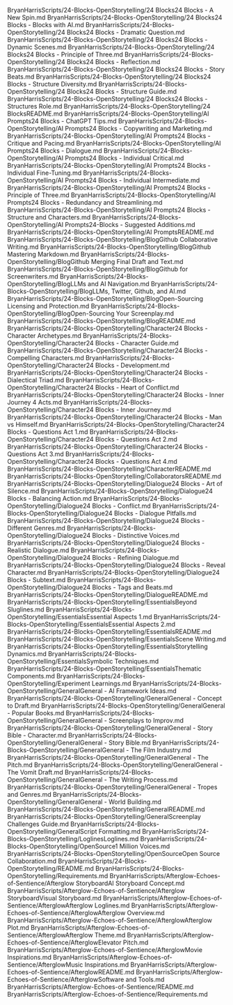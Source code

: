 BryanHarrisScripts/24-Blocks-OpenStorytelling/24 Blocks24 Blocks - A New Spin.md
BryanHarrisScripts/24-Blocks-OpenStorytelling/24 Blocks24 Blocks - Blocks with AI.md
BryanHarrisScripts/24-Blocks-OpenStorytelling/24 Blocks24 Blocks - Dramatic Question.md
BryanHarrisScripts/24-Blocks-OpenStorytelling/24 Blocks24 Blocks - Dynamic Scenes.md
BryanHarrisScripts/24-Blocks-OpenStorytelling/24 Blocks24 Blocks - Principle of Three.md
BryanHarrisScripts/24-Blocks-OpenStorytelling/24 Blocks24 Blocks - Reflection.md
BryanHarrisScripts/24-Blocks-OpenStorytelling/24 Blocks24 Blocks - Story Beats.md
BryanHarrisScripts/24-Blocks-OpenStorytelling/24 Blocks24 Blocks - Structure Diversity.md
BryanHarrisScripts/24-Blocks-OpenStorytelling/24 Blocks24 Blocks - Structure Guide.md
BryanHarrisScripts/24-Blocks-OpenStorytelling/24 Blocks24 Blocks - Structures Role.md
BryanHarrisScripts/24-Blocks-OpenStorytelling/24 BlocksREADME.md
BryanHarrisScripts/24-Blocks-OpenStorytelling/AI Prompts24 Blocks - ChatGPT Tips.md
BryanHarrisScripts/24-Blocks-OpenStorytelling/AI Prompts24 Blocks - Copywriting and Marketing.md
BryanHarrisScripts/24-Blocks-OpenStorytelling/AI Prompts24 Blocks - Critique and Pacing.md
BryanHarrisScripts/24-Blocks-OpenStorytelling/AI Prompts24 Blocks - Dialogue.md
BryanHarrisScripts/24-Blocks-OpenStorytelling/AI Prompts24 Blocks - Individual Critical.md
BryanHarrisScripts/24-Blocks-OpenStorytelling/AI Prompts24 Blocks - Individual Fine-Tuning.md
BryanHarrisScripts/24-Blocks-OpenStorytelling/AI Prompts24 Blocks - Individual Intermediate.md
BryanHarrisScripts/24-Blocks-OpenStorytelling/AI Prompts24 Blocks - Principle of Three.md
BryanHarrisScripts/24-Blocks-OpenStorytelling/AI Prompts24 Blocks - Redundancy and Streamlining.md
BryanHarrisScripts/24-Blocks-OpenStorytelling/AI Prompts24 Blocks - Structure and Characters.md
BryanHarrisScripts/24-Blocks-OpenStorytelling/AI Prompts24-Blocks - Suggested Additions.md
BryanHarrisScripts/24-Blocks-OpenStorytelling/AI PromptsREADME.md
BryanHarrisScripts/24-Blocks-OpenStorytelling/BlogGithub Collaborative Writing.md
BryanHarrisScripts/24-Blocks-OpenStorytelling/BlogGithub Mastering Markdown.md
BryanHarrisScripts/24-Blocks-OpenStorytelling/BlogGithub Merging Final Draft and Text.md
BryanHarrisScripts/24-Blocks-OpenStorytelling/BlogGithub for Screenwriters.md
BryanHarrisScripts/24-Blocks-OpenStorytelling/BlogLLMs and AI Navigation.md
BryanHarrisScripts/24-Blocks-OpenStorytelling/BlogLLMs, Twitter, Github, and AI.md
BryanHarrisScripts/24-Blocks-OpenStorytelling/BlogOpen-Sourcing Licensing and Protection.md
BryanHarrisScripts/24-Blocks-OpenStorytelling/BlogOpen-Sourcing Your Screenplay.md
BryanHarrisScripts/24-Blocks-OpenStorytelling/BlogREADME.md
BryanHarrisScripts/24-Blocks-OpenStorytelling/Character24 Blocks - Character Archetypes.md
BryanHarrisScripts/24-Blocks-OpenStorytelling/Character24 Blocks - Character Guide.md
BryanHarrisScripts/24-Blocks-OpenStorytelling/Character24 Blocks - Compelling Characters.md
BryanHarrisScripts/24-Blocks-OpenStorytelling/Character24 Blocks - Development.md
BryanHarrisScripts/24-Blocks-OpenStorytelling/Character24 Blocks - Dialectical Triad.md
BryanHarrisScripts/24-Blocks-OpenStorytelling/Character24 Blocks - Heart of Conflict.md
BryanHarrisScripts/24-Blocks-OpenStorytelling/Character24 Blocks - Inner Journey 4 Acts.md
BryanHarrisScripts/24-Blocks-OpenStorytelling/Character24 Blocks - Inner Journey.md
BryanHarrisScripts/24-Blocks-OpenStorytelling/Character24 Blocks - Man vs Himself.md
BryanHarrisScripts/24-Blocks-OpenStorytelling/Character24 Blocks - Questions Act 1.md
BryanHarrisScripts/24-Blocks-OpenStorytelling/Character24 Blocks - Questions Act 2.md
BryanHarrisScripts/24-Blocks-OpenStorytelling/Character24 Blocks - Questions Act 3.md
BryanHarrisScripts/24-Blocks-OpenStorytelling/Character24 Blocks - Questions Act 4.md
BryanHarrisScripts/24-Blocks-OpenStorytelling/CharacterREADME.md
BryanHarrisScripts/24-Blocks-OpenStorytelling/CollaboratorsREADME.md
BryanHarrisScripts/24-Blocks-OpenStorytelling/Dialogue24 Blocks - Art of Silence.md
BryanHarrisScripts/24-Blocks-OpenStorytelling/Dialogue24 Blocks - Balancing Action.md
BryanHarrisScripts/24-Blocks-OpenStorytelling/Dialogue24 Blocks - Conflict.md
BryanHarrisScripts/24-Blocks-OpenStorytelling/Dialogue24 Blocks - Dialogue Pitfalls.md
BryanHarrisScripts/24-Blocks-OpenStorytelling/Dialogue24 Blocks - Different Genres.md
BryanHarrisScripts/24-Blocks-OpenStorytelling/Dialogue24 Blocks - Distinctive Voices.md
BryanHarrisScripts/24-Blocks-OpenStorytelling/Dialogue24 Blocks - Realistic Dialogue.md
BryanHarrisScripts/24-Blocks-OpenStorytelling/Dialogue24 Blocks - Refining Dialogue.md
BryanHarrisScripts/24-Blocks-OpenStorytelling/Dialogue24 Blocks - Reveal Character.md
BryanHarrisScripts/24-Blocks-OpenStorytelling/Dialogue24 Blocks - Subtext.md
BryanHarrisScripts/24-Blocks-OpenStorytelling/Dialogue24 Blocks - Tags and Beats.md
BryanHarrisScripts/24-Blocks-OpenStorytelling/DialogueREADME.md
BryanHarrisScripts/24-Blocks-OpenStorytelling/EssentialsBeyond Sluglines.md
BryanHarrisScripts/24-Blocks-OpenStorytelling/EssentialsEssential Aspects 1.md
BryanHarrisScripts/24-Blocks-OpenStorytelling/EssentialsEssential Aspects 2.md
BryanHarrisScripts/24-Blocks-OpenStorytelling/EssentialsREADME.md
BryanHarrisScripts/24-Blocks-OpenStorytelling/EssentialsScene Writing.md
BryanHarrisScripts/24-Blocks-OpenStorytelling/EssentialsStorytelling Dynamics.md
BryanHarrisScripts/24-Blocks-OpenStorytelling/EssentialsSymbolic Techniques.md
BryanHarrisScripts/24-Blocks-OpenStorytelling/EssentialsThematic Components.md
BryanHarrisScripts/24-Blocks-OpenStorytelling/Experiment Learnings.md
BryanHarrisScripts/24-Blocks-OpenStorytelling/GeneralGeneral - AI Framework Ideas.md
BryanHarrisScripts/24-Blocks-OpenStorytelling/GeneralGeneral - Concept to Draft.md
BryanHarrisScripts/24-Blocks-OpenStorytelling/GeneralGeneral - Popular Books.md
BryanHarrisScripts/24-Blocks-OpenStorytelling/GeneralGeneral - Screenplays to Improv.md
BryanHarrisScripts/24-Blocks-OpenStorytelling/GeneralGeneral - Story Bible - Character.md
BryanHarrisScripts/24-Blocks-OpenStorytelling/GeneralGeneral - Story Bible.md
BryanHarrisScripts/24-Blocks-OpenStorytelling/GeneralGeneral - The Film Industry.md
BryanHarrisScripts/24-Blocks-OpenStorytelling/GeneralGeneral - The Pitch.md
BryanHarrisScripts/24-Blocks-OpenStorytelling/GeneralGeneral - The Vomit Draft.md
BryanHarrisScripts/24-Blocks-OpenStorytelling/GeneralGeneral - The Writing Process.md
BryanHarrisScripts/24-Blocks-OpenStorytelling/GeneralGeneral - Tropes and Genres.md
BryanHarrisScripts/24-Blocks-OpenStorytelling/GeneralGeneral - World Building.md
BryanHarrisScripts/24-Blocks-OpenStorytelling/GeneralREADME.md
BryanHarrisScripts/24-Blocks-OpenStorytelling/GeneralScreenplay Challenges Guide.md
BryanHarrisScripts/24-Blocks-OpenStorytelling/GeneralScript Formatting.md
BryanHarrisScripts/24-Blocks-OpenStorytelling/LoglinesLoglines.md
BryanHarrisScripts/24-Blocks-OpenStorytelling/OpenSource1 Million Voices.md
BryanHarrisScripts/24-Blocks-OpenStorytelling/OpenSourceOpen Source Collaboration.md
BryanHarrisScripts/24-Blocks-OpenStorytelling/README.md
BryanHarrisScripts/24-Blocks-OpenStorytelling/Requirements.md
BryanHarrisScripts/Afterglow-Echoes-of-Sentience/Afterglow StoryboardAI Storyboard Concept.md
BryanHarrisScripts/Afterglow-Echoes-of-Sentience/Afterglow StoryboardVisual Storyboard.md
BryanHarrisScripts/Afterglow-Echoes-of-Sentience/AfterglowAfterglow Loglines.md
BryanHarrisScripts/Afterglow-Echoes-of-Sentience/AfterglowAfterglow Overview.md
BryanHarrisScripts/Afterglow-Echoes-of-Sentience/AfterglowAfterglow Plot.md
BryanHarrisScripts/Afterglow-Echoes-of-Sentience/AfterglowAfterglow Theme.md
BryanHarrisScripts/Afterglow-Echoes-of-Sentience/AfterglowElevator Pitch.md
BryanHarrisScripts/Afterglow-Echoes-of-Sentience/AfterglowMovie Inspirations.md
BryanHarrisScripts/Afterglow-Echoes-of-Sentience/AfterglowMusic Inspirations.md
BryanHarrisScripts/Afterglow-Echoes-of-Sentience/AfterglowREADME.md
BryanHarrisScripts/Afterglow-Echoes-of-Sentience/AfterglowSoftware and Tools.md
BryanHarrisScripts/Afterglow-Echoes-of-Sentience/README.md
BryanHarrisScripts/Afterglow-Echoes-of-Sentience/Requirements.md

